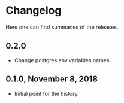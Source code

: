 # Changelog

Here one can find summaries of the releases.

## 0.2.0

- Change postgres env variables names.

## 0.1.0, November 8, 2018

- Initial point for the history.
